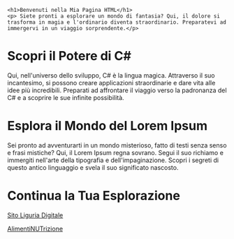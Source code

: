
    <h1>Benvenuti nella Mia Pagina HTML</h1>
    <p> Siete pronti a esplorare un mondo di fantasia? Qui, il dolore si trasforma in magia e l'ordinario diventa straordinario. Preparatevi ad immergervi in un viaggio sorprendente.</p>
</div>
<div class="grid-container">
    <div class="grid-item">
        <h1>Scopri il Potere di C#</h1>
        <p>
            Qui, nell'universo dello sviluppo, C# è la lingua magica. Attraverso il suo incantesimo, si possono creare applicazioni straordinarie e dare vita alle idee più incredibili. Preparati ad affrontare il viaggio verso la padronanza del C# e a scoprire le sue infinite possibilità.
        </p>
    </div>
    <div class="grid-item">
        <h1>Esplora il Mondo del Lorem Ipsum</h1>
        <p>Sei pronto ad avventurarti in un mondo misterioso, fatto di testi senza senso e frasi mistiche? Qui, il Lorem Ipsum regna sovrano. Segui il suo richiamo e immergiti nell'arte della tipografia e dell'impaginazione. Scopri i segreti di questo antico linguaggio e svela il suo significato nascosto.</p>
    </div>
  </div>

  <footer>
    <h1>Continua la Tua Esplorazione</h1>
    <p><a href="https://www.liguriadigitale.it/" target="_blank">Sito Liguria Digitale</a></p>
    <p><a href="https://www.alimentinutrizione.it/" target="_blank">AlimentiNUTrizione</a></p>
    <p
